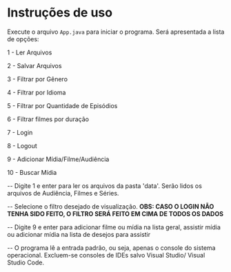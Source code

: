 # Instruções de uso

Execute o arquivo `App.java` para iniciar o programa.
Será apresentada a lista de opções:

1 - Ler Arquivos

2 - Salvar Arquivos

3 - Filtrar por Gênero

4 - Filtrar por Idioma

5 - Filtrar por Quantidade de Episódios

6 - Filtrar filmes por duração

7 - Login

8 - Logout

9 - Adicionar Mídia/Filme/Audiência

10 - Buscar Mídia

-- Digite 1 e enter para ler os arquivos da pasta 'data'. Serão lidos os arquivos de Audiência, Filmes e Séries.

-- Selecione o filtro desejado de visualização. **OBS: CASO O LOGIN NÃO TENHA SIDO FEITO, O FILTRO SERÁ FEITO EM CIMA DE TODOS OS DADOS**

-- Digite 9 e enter para adicionar filme ou mídia na lista geral, assistir mídia ou adicionar mídia na lista de desejos para assistir

-- O programa lê a entrada padrão, ou seja, apenas o console do sistema operacional. Excluem-se consoles de IDEs salvo Visual Studio/ Visual Studio Code.
